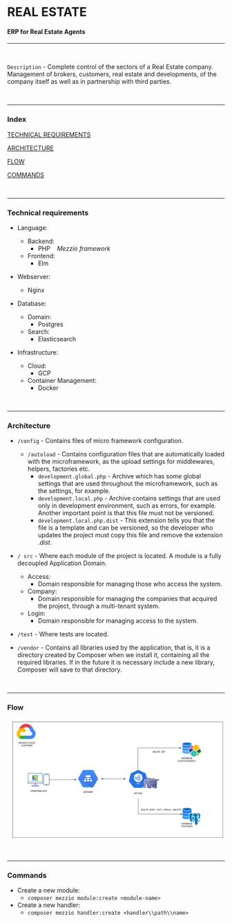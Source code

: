 # REAL ESTATE

#### ERP for Real Estate Agents

---

<br>

`Description` *-*  Complete control of the sectors of a Real Estate company. Management of brokers, customers, real estate and developments, of 
                the company itself as well as in partnership with third parties.

<br>

---

### Index

[TECHNICAL REQUIREMENTS](#technical-requirements)

[ARCHITECTURE](#architecture)

[FLOW](#flow)

[COMMANDS](#commands)

<br> 

---

### Technical requirements

* Language: 
    * Backend:
        * PHP  &nbsp;&nbsp; *Mezzio framework*
    * Frontend: 
        * Elm

* Webserver: 
    * Nginx
    
* Database: 
    * Domain: 
        * Postgres
    * Search: 
        * Elasticsearch        
   
* Infrastructure: 
    * Cloud: 
        * GCP
    * Container Management: 
        * Docker
   
<br>

---

### Architecture

* `/config` *-* Contains files of micro framework configuration.
    
  * `/autoload` *-* Contains configuration files that are automatically loaded with the microframework, as the upload settings for middlewares,
                    helpers, factories etc. 
    * `development.global.php` *-* Archive which has some global settings that are used throughout the microframework, such as the settings, for 
                    example.
    * `development.local.php` *-* Archive contains settings that are used only in development environment, such as errors, for example. Another 
                    important point is that this file must not be versioned.
    * `development.local.php.dist` *-* This extension tells you that the file is a template and can be versioned, so the developer who updates 
                    the project must copy this file and remove the extension *.dist*.
    
* `/ src` *-* Where each module of the project is located. A module is a fully decoupled Application Domain.

  * Access:
    * Domain responsible for managing those who access the system.
  * Company: 
    * Domain responsible for managing the companies that acquired the project, through a multi-tenant system. 
  * Login: 
    * Domain responsible for managing access to the system.
    
* `/test` *-* Where tests are located.

* `/vendor` *-* Contains all libraries used by the application, that is, it is a directory created by Composer when we install it, containing all 
                    the required libraries. If in the future it is necessary include a new library, Composer will save to that directory.
                    
<br> 

---

### Flow

![flow](markdown/Flow.png)

<br> 

---

### Commands

* Create a new module: 
   * `composer mezzio module:create <module-name>`  
* Create a new handler: 
   * `composer mezzio handler:create <handler\\path\\name>`